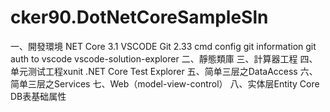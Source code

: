 # cker90.DotNetCoreSampleSln
一、開發環境
NET Core 3.1
VSCODE
Git 2.33
cmd config git information
git auth to vscode 
vscode-solution-explorer
二、靜態類庫
三、計算器工程
四、单元测试工程xunit  .NET Core Test Explorer
五、简单三层之DataAccess
六、简单三层之Services
七、Web（model-view-control）
八、实体层Entity
Core DB表基础属性
